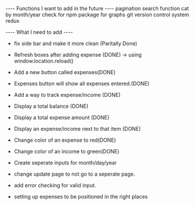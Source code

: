 ---- Functions I want to add in the future ----
pagination
search function
cat by month/year
check for npm package for graphs
git version control system
redux

---- What I need to add ----

- fix side bar and make it more clean (Paritally Done)
- Refresh boxes after adding expense (DONE) -> using window.location.reload()
- Add a new button called expenses(DONE)
- Expenses button will show all expenses entered.(DONE)

- Add a way to track expense/income (DONE)
- Display a total balance (DONE)
- Display a total expense amount (DONE)
- Display an expense/income next to that item (DONE)
- Change color of an expense to red(DONE)
- Change color of an income to green(DONE)

- Create seperate inputs for month/day/year

- change update page to not go to a seperate page.
- add error checking for valid input.
- setting up expenses to be positioned in the right places
